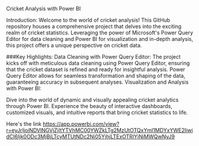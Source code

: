 Cricket Analysis with Power BI

Introduction:
Welcome to the world of cricket analysis! This GitHub repository houses a comprehensive project that delves into the exciting realm of cricket statistics. Leveraging the power of Microsoft's Power Query Editor for data cleaning and Power BI for visualization and in-depth analysis, this project offers a unique perspective on cricket data.

###Key Highlights:
Data Cleaning with Power Query Editor:
The project kicks off with meticulous data cleaning using Power Query Editor, ensuring that the cricket dataset is refined and ready for insightful analysis.
Power Query Editor allows for seamless transformation and shaping of the data, guaranteeing accuracy in subsequent analyses.
Visualization and Analysis with Power BI:

Dive into the world of dynamic and visually appealing cricket analytics through Power BI.
Experience the beauty of interactive dashboards, customized visuals, and intuitive reports that bring cricket statistics to life.

Here's the link https://app.powerbi.com/view?r=eyJrIjoiNDVlNGVjZjItYTVhMC00YWZkLTg2MzUtOTQxYmI1MDYxYWE2IiwidCI6Ijk0ODc3MjBjLTcyMTUtNDc2Ni05YjhjLTExOTRlYjNiMWQwNyJ9

